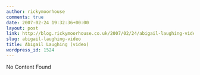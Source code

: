 ```yaml
---
author: rickymoorhouse
comments: true
date: 2007-02-24 19:32:36+00:00
layout: post
link: http://blog.rickymoorhouse.co.uk/2007/02/24/abigail-laughing-video/
slug: abigail-laughing-video
title: Abigail Laughing (video)
wordpress_id: 1524
---
```


No Content Found
